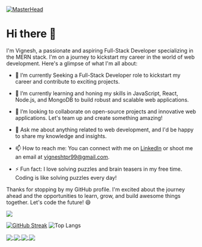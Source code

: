 [![MasterHead](https://fiverr-res.cloudinary.com/images/t_main1,q_auto,f_auto,q_auto,f_auto/attachments/delivery/asset/fdb14256522b06ad3572735ebdb50d4e-1689865671/ENTREGABLE_V4/do-a-beautiful-animated-gif-in-pixelart-for-streamings.gif)](https://github.com/vigneshdevelopr)



# Hi there 👋

I'm Vignesh, a passionate and aspiring Full-Stack Developer specializing in the MERN stack. I'm on a journey to kickstart my career in the world of web development. Here's a glimpse of what I'm all about:

- 🔭 I’m currently Seeking a Full-Stack Developer role to kickstart my career and contribute to exciting projects.

- 🌱 I’m currently learning and honing my skills in JavaScript, React, Node.js, and MongoDB to build robust and scalable web applications.

- 👯 I’m looking to collaborate on open-source projects and innovative web applications. Let's team up and create something amazing!

- 💬 Ask me about anything related to web development, and I'd be happy to share my knowledge and insights.

- 📫 How to reach me: You can connect with me on [LinkedIn](https://www.linkedin.com/in/vigneshdeveloper/) or shoot me an email at vigneshtpr99@gmail.com.

- ⚡ Fun fact: I love solving puzzles and brain teasers in my free time. Coding is like solving puzzles every day!

Thanks for stopping by my GitHub profile. I'm excited about the journey ahead and the opportunities to learn, grow, and build awesome things together. Let's code the future! 😄

![](https://komarev.com/ghpvc/?username=vigneshdevelopr&style=for-the-badge&color=blueviolet)



[![GitHub Streak](https://github-readme-streak-stats.herokuapp.com/?user=vigneshdevelopr)](https://git.io/streak-stats)
![Top Langs](https://github-readme-stats.vercel.app/api/top-langs/?username=vigneshdevelopr&layout=compact)

<a href="https://github.com/vigneshdevelopr/ChitChatz-App-Project-Frontend">
  <img align="center" src="https://github-readme-stats.vercel.app/api/pin/?username=vigneshdevelopr&repo=ChitChatz-App-Project-Frontend" />
</a>
<a href="https://github.com/vigneshdevelopr/Stackoverflowclone_frontend">
  <img align="center" src="https://github-readme-stats.vercel.app/api/pin/?username=vigneshdevelopr&repo=Stackoverflowclone_frontend" />
</a>
<a href="https://github.com/vigneshdevelopr/cookzzie-recipe-project-client">
  <img align="center" src="https://github-readme-stats.vercel.app/api/pin/?username=vigneshdevelopr&repo=cookzzie-recipe-project-client" />
</a>
<a href="https://github.com/vigneshdevelopr/Ecommerce-Project">
  <img align="center" src="https://github-readme-stats.vercel.app/api/pin/?username=vigneshdevelopr&repo=Ecommerce-Project" />
</a>
